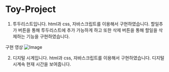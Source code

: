 # Toy-Project
1. 투두리스트입니다.
html과 css, 자바스크립트를 이용해서 구현하였습니다.
할일추가 버튼을 통해 투두리스트에 추가 가능하게 하고 또한 삭제 버튼을 통해 할일을 삭제하는 기능을 구현하였습니다.

구현 영상
![Image](https://github.com/user-attachments/assets/15110683-3723-4c3d-975b-9169bb145542)

2. 디지털 시계입니다.
html과 css, 자바스크립트를 이용해서 구현하였습니다.
디지털 시계속 현재 시간을 보여줍니다.

